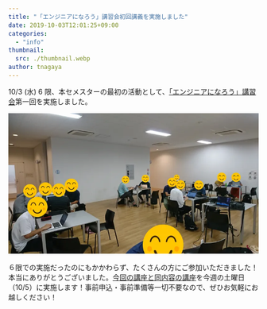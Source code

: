```yaml
---
title: "「エンジニアになろう」講習会初回講義を実施しました"
date: 2019-10-03T12:01:25+09:00
categories:
  - "info"
thumbnail:
  src: ./thumbnail.webp
author: tnagaya
---
```


10/3 (水) 6 限、本セメスターの最初の活動として、[「エンジニアになろう」講習会](https://utcode.net/2019/info/2019a-schedule/)第一回を実施しました。

![](./people.webp)

６限での実施だったのにもかかわらず、たくさんの方にご参加いただきました！本当にありがとうございました。[今回の講座と同内容の講座](https://utcode.net/2019/info/2019a-first-lecture/)を今週の土曜日（10/5）に実施します！事前申込・事前準備等一切不要なので、ぜひお気軽にお越しください！
